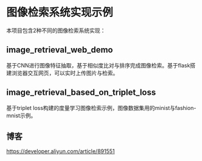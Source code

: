 # 图像检索系统实现示例
本项目包含2种不同的图像检索系统实现：

## image_retrieval_web_demo
基于CNN进行图像特征抽取，基于相似度比对与排序完成图像检索。基于flask搭建浏览器交互网页，可以实时上传图片与检索。

## image_retrieval_based_on_triplet_loss
基于triplet loss构建的度量学习图像检索示例，图像数据集用的minist与fashion-mnist示例。

## 博客
https://developer.aliyun.com/article/891551
